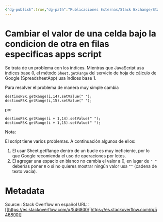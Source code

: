 ```yaml
---
{"dg-publish":true,"dg-path":"Publicaciones Externas/Stack Exchange/Stack Overflow en español/es.stackoverflow.com-546800.md","permalink":"/publicaciones-externas/stack-exchange/stack-overflow-en-espanol/es-stackoverflow-com-546800/","title":"Cambiar el valor de una celda bajo la condicion de otra en filas especificas apps script","hide":true,"noteIcon":"\"0\"","created":"2024-04-03T12:49:10.417-06:00","updated":"2024-04-05T16:43:57.935-06:00"}
---
```


# Cambiar el valor de una celda bajo la condicion de otra en filas especificas apps script

Se trata de un problema con los índices. Mientras que JavaScript usa índices base 0, el método `Sheet.getRange` del servicio de hoja de cálculo de Google (SpreadsheetApp) usa índices base 1.

Para resolver el problema de manera muy simple cambia

```
destinoFSK.getRange(i,14).setValue(" ");
destinoFSK.getRange(i,15).setValue(" ");
```
por
```
destinoFSK.getRange(i + 1,14).setValue(" ");
destinoFSK.getRange(i + 1,15).setValue(" ");
```

Nota:

El script tiene varios problemas. A continuación algunos de ellos:

1. El usar Sheet.getRange dentro de un bucle es muy ineficiente, por lo que Google recomienda el uso de operaciones por lotes.
2. El agregar una espacio en blanco no cambia el valor a 0, en lugar de `" "` deberías poner `0` o si no quieres mostrar ningún valor usa `""` (cadena de texto vacía).

# Metadata
Source:: Stack Overflow en español
URL:: [[https://es.stackoverflow.com/q/546800\|https://es.stackoverflow.com/q/546800]]

